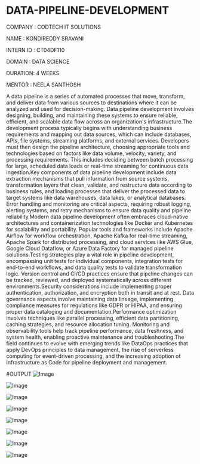# DATA-PIPELINE-DEVELOPMENT

COMPANY : CODTECH IT SOLUTIONS

NAME :  KONDIREDDY SRAVANI

INTERN ID : CT04DF110

DOMAIN : DATA SCIENCE

DURATION: 4 WEEKS

MENTOR :  NEELA SANTHOSH 


A data pipeline is a series of automated processes that move, transform, and deliver data from various sources to destinations where it can be analyzed and used for decision-making. Data pipeline development involves designing, building, and maintaining these systems to ensure reliable, efficient, and scalable data flow across an organization's infrastructure.The development process typically begins with understanding business requirements and mapping out data sources, which can include databases, APIs, file systems, streaming platforms, and external services. Developers must then design the pipeline architecture, choosing appropriate tools and technologies based on factors like data volume, velocity, variety, and processing requirements. This includes deciding between batch processing for large, scheduled data loads or real-time streaming for continuous data ingestion.Key components of data pipeline development include data extraction mechanisms that pull information from source systems, transformation layers that clean, validate, and restructure data according to business rules, and loading processes that deliver the processed data to target systems like data warehouses, data lakes, or analytical databases. Error handling and monitoring are critical aspects, requiring robust logging, alerting systems, and retry mechanisms to ensure data quality and pipeline reliability.Modern data pipeline development often embraces cloud-native architectures and containerization technologies like Docker and Kubernetes for scalability and portability. Popular tools and frameworks include Apache Airflow for workflow orchestration, Apache Kafka for real-time streaming, Apache Spark for distributed processing, and cloud services like AWS Glue, Google Cloud Dataflow, or Azure Data Factory for managed pipeline solutions.Testing strategies play a vital role in pipeline development, encompassing unit tests for individual components, integration tests for end-to-end workflows, and data quality tests to validate transformation logic. Version control and CI/CD practices ensure that pipeline changes can be tracked, reviewed, and deployed systematically across different environments.Security considerations include implementing proper authentication, authorization, and encryption both in transit and at rest. Data governance aspects involve maintaining data lineage, implementing compliance measures for regulations like GDPR or HIPAA, and ensuring proper data cataloging and documentation.Performance optimization involves techniques like parallel processing, efficient data partitioning, caching strategies, and resource allocation tuning. Monitoring and observability tools help track pipeline performance, data freshness, and system health, enabling proactive maintenance and troubleshooting.The field continues to evolve with emerging trends like DataOps practices that apply DevOps principles to data management, the rise of serverless computing for event-driven processing, and the increasing adoption of Infrastructure as Code for pipeline deployment and management.

#OUTPUT
![Image](https://github.com/user-attachments/assets/dd56b274-822b-4990-8cd2-ebb2e5d1b47b)

![Image](https://github.com/user-attachments/assets/cf3dcbb9-0d07-44ca-8703-807e70e8a617)

![Image](https://github.com/user-attachments/assets/25060993-7fbe-49fe-9ff6-05d96353db28)

![Image](https://github.com/user-attachments/assets/c4ebc1a3-e2c1-4e98-9046-3273cad23a2a)

![Image](https://github.com/user-attachments/assets/343e0c8d-24f1-438a-aa96-a0492755a948)

![Image](https://github.com/user-attachments/assets/bac3a92f-a415-4542-8c4e-9de35a18539f)

![Image](https://github.com/user-attachments/assets/21738190-fdfd-4202-b9a9-7b3d7b96f6fc)

![Image](https://github.com/user-attachments/assets/97f88024-361b-45cc-8473-b2bcefc9442b)
